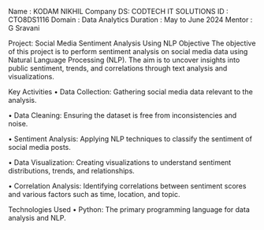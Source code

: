 Name : KODAM NIKHIL
Company DS: CODTECH IT SOLUTIONS
ID : CTO8DS1116
Domain : Data Analytics
Duration : May to June 2024
Mentor : G Sravani

Project: Social Media Sentiment Analysis Using NLP
Objective
The objective of this project is to perform sentiment analysis on social media data using Natural Language Processing (NLP). The aim is to uncover insights into public sentiment, trends, and correlations through text analysis and visualizations.

Key Activities
• Data Collection: Gathering social media data relevant to the analysis.

• Data Cleaning: Ensuring the dataset is free from inconsistencies and noise.

• Sentiment Analysis: Applying NLP techniques to classify the sentiment of social media posts.

• Data Visualization: Creating visualizations to understand sentiment distributions, trends, and relationships.

• Correlation Analysis: Identifying correlations between sentiment scores and various factors such as time, location, and topic.

Technologies Used
• Python: The primary programming language for data analysis and NLP.
